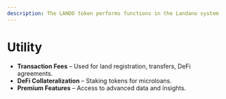 ```yaml
---
description: The LANDO token performs functions in the Landano system
---
```


# Utility

* **Transaction Fees** – Used for land registration, transfers, DeFi agreements.
* **DeFi Collateralization** – Staking tokens for microloans.
* **Premium Features** – Access to advanced data and insights.
